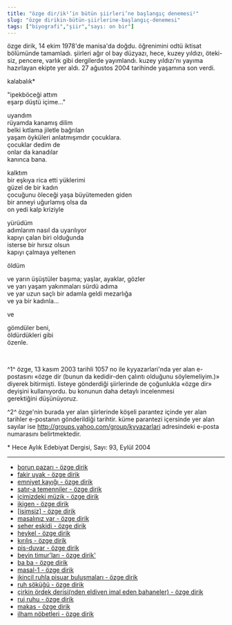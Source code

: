 ```yaml
---
title: "özge dir/ik¹’in bütün şiirleri’ne başlangıç denemesi²"
slug: "özge dirikin-bütün-şiirlerine-başlangıç-denemesi"
tags: ["biyografi","şiir","sayı: on bir"]
---
```


özge dirik, 14 ekim 1978'de manisa'da doğdu. öğrenimini odtü iktisat
bölümünde tamamladı. şiirleri ağır ol bay düzyazı, hece, kuzey yıldızı,
öteki-siz, pencere, varlık gibi dergilerde yayımlandı. kuzey yıldızı'nı
yayıma hazırlayan ekipte yer aldı. 27 ağustos 2004 tarihinde yaşamına
son verdi.

kalabalık\*

"ipekböceği attım\
eşarp düştü içime..."

uyandım\
rüyamda kanamış dilim\
belki kıtlama jiletle bağrılan\
yaşam öyküleri anlatmışımdır çocuklara.\
çocuklar dedim de\
onlar da kanadılar\
kanınca bana.

kalktım\
bir eşkıya rica etti yüklerimi\
güzel de bir kadın\
çocuğunu öleceği yaşa büyütemeden giden\
bir anneyi uğurlamış olsa da\
on yedi kalp kriziyle

yürüdüm\
adımlarım nasıl da uyarılıyor\
kapıyı çalan biri olduğunda\
isterse bir hırsız olsun\
kapıyı çalmaya yeltenen

öldüm

ve yarın üşüştüler başıma; yaşlar, ayaklar, gözler\
ve yarı yaşam yakınmaları sürdü adıma\
ve yar uzun saçlı bir adamla geldi mezarlığa\
ve ya bir kadınla...

ve

gömdüler beni,\
öldürdükleri gibi\
özenle.


 

^1^ özge, 13 kasım 2003 tarihli 1057 no ile kyyazarlari'nda yer alan
e-postasını «özge dir (bunun da kedidir-den çalıntı olduğunu
söylemeliyim.)» diyerek bitirmişti. listeye gönderdiği şiirlerinde de
çoğunlukla «özge dir» deyişini kullanıyordu. bu konunun daha detaylı
incelenmesi gerektiğini düşünüyoruz.

^2^ özge'nin burada yer alan şiirlerinde köşeli parantez içinde yer alan
tarihler e-postanın gönderildiği tarihtir. küme parantezi içersinde yer
alan sayılar ise http://groups.yahoo.com/group/kyyazarlari adresindeki
e-posta numarasını belirtmektedir.

\* Hece Aylık Edebiyat Dergisi, Sayı: 93, Eylül 2004

---
- [borun pazarı - özge dirik](sub8/8_1.md)
- [fakir uyak - özge dirik](sub8/8_2.md)
- [emniyet kayığı - özge dirik](sub8/8_3.md)
- [satır-a temenniler - özge dirik](sub8/8_4.md)
- [içimizdeki müzik - özge dirik](sub8/8_5.md)
- [ikigen - özge dirik](sub8/8_6.md)
- [[isimsiz] - özge dirik](sub8/8_7.md)
- [masalınız var - özge dirik](sub8/8_8.md)
- [seher eskidi - özge dirik](sub8/8_9.md)
- [heykel - özge dirik](sub8/8_10.md)
- [kırılış - özge dirik](sub8/8_11.md)
- [pis-duvar - özge dirik](sub8/8_12.md)
- [beyin timur'ları - özge dirik'](sub8/8_13.md)
- [ba ba - özge dirik](sub8/8_14.md)
- [masal-1 - özge dirik](sub8/8_15.md)
- [ikincil ruhla pisuar buluşmaları - özge dirik](sub8/8_16.md)
- [ruh söküğü - özge dirik](sub8/8_17.md)
- [çirkin ördek derisi(nden eldiven imal eden bahaneler) - özge dirik](sub8/8_18.md)
- [ruj ruhu - özge dirik](sub8/8_19.md)
- [makas - özge dirik](sub8/8_20.md)
- [ilham nöbetleri - özge dirik](sub8/8_21.md)



